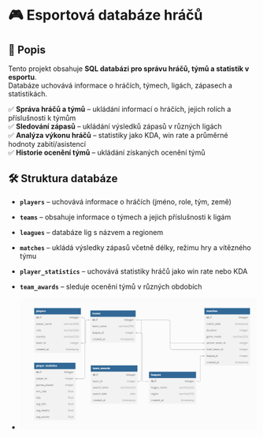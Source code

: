 # 🎮 Esportová databáze hráčů  

## 📖 Popis  
Tento projekt obsahuje **SQL databázi pro správu hráčů, týmů a statistik v esportu**.  
Databáze uchovává informace o hráčích, týmech, ligách, zápasech a statistikách.  

✅ **Správa hráčů a týmů** – ukládání informací o hráčích, jejich rolích a příslušnosti k týmům  
✅ **Sledování zápasů** – ukládání výsledků zápasů v různých ligách  
✅ **Analýza výkonu hráčů** – statistiky jako KDA, win rate a průměrné hodnoty zabití/asistencí  
✅ **Historie ocenění týmů** – ukládání získaných ocenění týmů  

## 🛠 Struktura databáze  

- **`players`** – uchovává informace o hráčích (jméno, role, tým, země)  
- **`teams`** – obsahuje informace o týmech a jejich příslušnosti k ligám  
- **`leagues`** – databáze lig s názvem a regionem  
- **`matches`** – ukládá výsledky zápasů včetně délky, režimu hry a vítězného týmu  
- **`player_statistics`** – uchovává statistiky hráčů jako win rate nebo KDA  
- **`team_awards`** – sleduje ocenění týmů v různých obdobích

- ![Schéma struktury databáze](schema.png)
